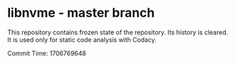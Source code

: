 # libnvme - master branch

This repository contains frozen state of the repository.
Its history is cleared. It is used only for static code
analysis with Codacy.

Commit Time: 1706769648